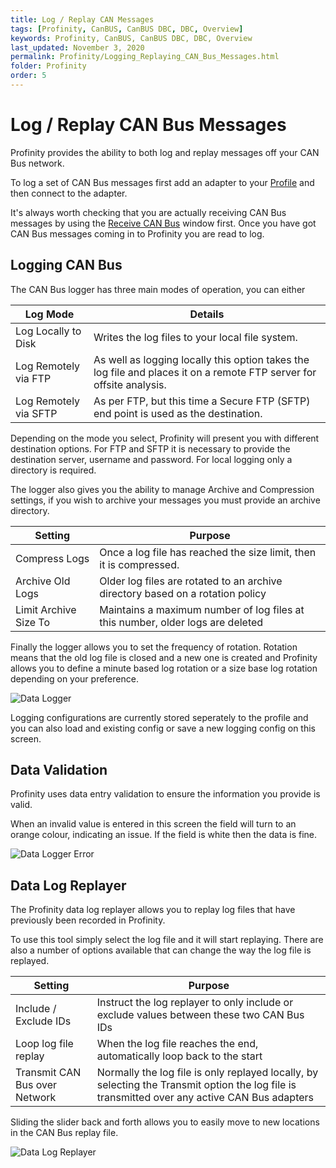 ```yaml
---
title: Log / Replay CAN Messages
tags: [Profinity, CanBUS, CanBUS DBC, DBC, Overview]
keywords: Profinity, CanBUS, CanBUS DBC, DBC, Overview
last_updated: November 3, 2020
permalink: Profinity/Logging_Replaying_CAN_Bus_Messages.html
folder: Profinity
order: 5
---
```


# Log / Replay CAN Bus Messages

Profinity provides the ability to both log and replay messages off your CAN Bus network.

To log a set of CAN Bus messages first add an adapter to your [Profile](Profiles.html) and then connect to the adapter.  

It's always worth checking that you are actually receiving CAN Bus messages by using the [Receive CAN Bus](Send_Receive_CAN_Bus_Messages.html) window first.  Once you have got CAN Bus messages coming in to Profinity you are read to log.

## Logging CAN Bus

The CAN Bus logger has three main modes of operation, you can either

| Log Mode              | Details                                                                             |
| --------------------- | ----------------------------------------------------------------------------------- |
| Log Locally to Disk   | Writes the log files to your local file system.                                     |
| Log Remotely via FTP  | As well as logging locally this option takes the log file and places it on a remote FTP server for offsite analysis.        |
| Log Remotely via SFTP | As per FTP, but this time a Secure FTP (SFTP) end point is used as the destination. | 

Depending on the mode you select, Profinity will present you with different destination options.  For FTP and SFTP it is necessary to provide the destination server, username and password.  For local logging only a directory is required.

The logger also gives you the ability to manage Archive and Compression settings, if you wish to archive your messages you must provide an archive directory.

| Setting               | Purpose                                           |
| --------------------- | ------------------------------------------------- |
| Compress Logs         | Once a log file has reached the size limit, then it is compressed.
| Archive Old Logs      | Older log files are rotated to an archive directory based on a rotation policy |
| Limit Archive Size To | Maintains a maximum number of log files at this number, older logs are deleted |

Finally the logger allows you to set the frequency of rotation.  Rotation means that the old log file is closed and a new one is created and Profinity allows you to define a minute based log rotation or a size base log rotation depending on your preference.

![Data Logger]({{site.dox.baseurl}}/images/Profinity/data_logger.png)

Logging configurations are currently stored seperately to the profile and you can also load and existing config or save a new logging config on this screen.

## Data Validation

Profinity uses data entry validation to ensure the information you provide is valid.  

When an invalid value is entered in this screen the field will turn to an orange colour, indicating an issue.  If the field is white then the data is fine.

![Data Logger Error]({{site.dox.baseurl}}/images/Profinity/data_logger_error.png)

## Data Log Replayer

The Profinity data log replayer allows you to replay log files that have previously been recorded in Profinity.

To use this tool simply select the log file and it will start replaying.  There are also a number of options available that can change the way the log file is replayed.

| Setting               | Purpose                                           |
| --------------------- | ------------------------------------------------- |
| Include / Exclude IDs | Instruct the log replayer to only include or exclude values between these two CAN Bus IDs |
| Loop log file replay  | When the log file reaches the end, automatically loop back to the start |
| Transmit CAN Bus over Network | Normally the log file is only replayed locally, by selecting the Transmit option the log file is transmitted over any active CAN Bus adapters |

Sliding the slider back and forth allows you to easily move to new locations in the CAN Bus replay file.

![Data Log Replayer]({{site.dox.baseurl}}/images/Profinity/log_replayer.png)